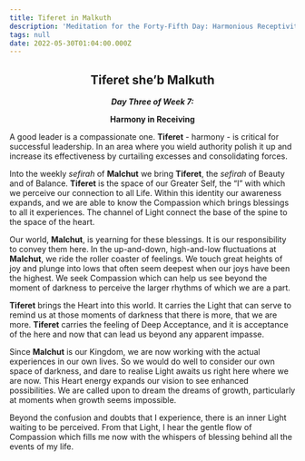 ```yaml
---
title: Tiferet in Malkuth
description: 'Meditation for the Forty-Fifth Day: Harmonious Receptivity'
tags: null
date: 2022-05-30T01:04:00.000Z
---
```


<div style="font-weight: bold; text-align:center">
<h2>Tiferet she’b Malkuth</h2>
<i>Day Three of Week 7:</i> 
<p>Harmony in Receiving</p>

</div>

<div class="abstract">

A good leader is a compassionate one. **Tiferet** - harmony - is critical for successful leadership. In an area where you wield authority  polish it up and increase its effectiveness by curtailing excesses and consolidating forces.
</div>

Into the weekly _sefirah_ of **Malchut** we bring **Tiferet**, the _sefirah_ of Beauty and of Balance. **Tiferet** is the space of our Greater Self, the “I” with which we perceive our connection to all Life. Within this identity our awareness expands, and we are able to know the Compassion which brings blessings to all it experiences. The channel of Light connect the base of the spine to the space of the heart.

Our world, **Malchut**, is yearning for these blessings. It is our responsibility to convey them here. In the up-and-down, high-and-low fluctuations at **Malchut**, we ride the roller coaster of feelings. We touch great heights of joy and plunge into lows that often seem deepest when our joys have been the highest. We seek Compassion which can help us see beyond the moment of darkness to perceive the larger rhythms of which we are a part.

**Tiferet** brings the Heart into this world. It carries the Light that can serve to remind us at those moments of darkness that there is more, that we are more. **Tiferet** carries the feeling of Deep Acceptance, and it is acceptance of the here and now that can lead us beyond any apparent impasse.

Since **Malchut** is our Kingdom, we are now working with the actual experiences in our own lives. So we would do well to consider our own space of darkness, and dare to realise Light awaits us right here where we are now. This Heart energy expands our vision to see enhanced possibilities. We are called upon to dream the dreams of growth, particularly at moments when growth seems impossible.

<div class="abstract">

Beyond the confusion and doubts that I experience, there is an inner Light waiting to be perceived. From that Light, I hear the gentle flow of Compassion which fills me now with the whispers of blessing behind all the events of my life.

</div>
